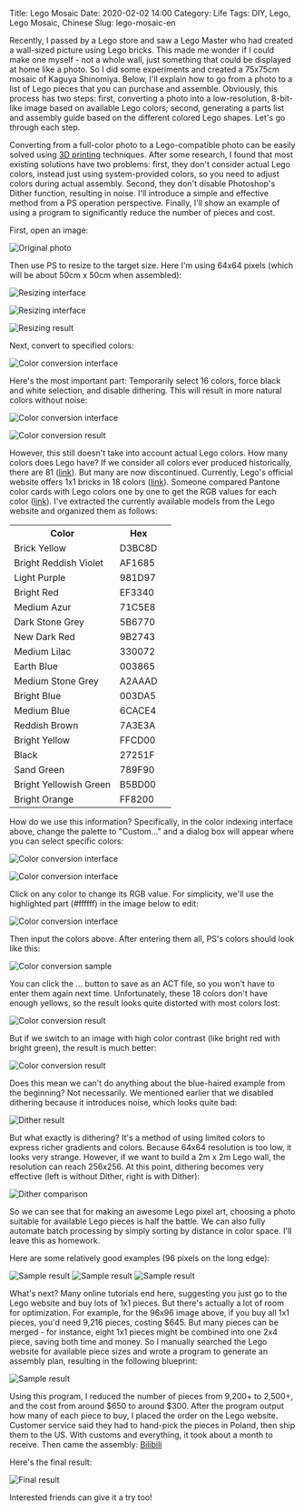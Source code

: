 Title: Lego Mosaic
Date: 2020-02-02 14:00
Category: Life
Tags: DIY, Lego, Lego Mosaic, Chinese
Slug: lego-mosaic-en

Recently, I passed by a Lego store and saw a Lego Master who had created a wall-sized picture using Lego bricks. This made me wonder if I could make one myself - not a whole wall, just something that could be displayed at home like a photo. So I did some experiments and created a 75x75cm mosaic of Kaguya Shinomiya. Below, I'll explain how to go from a photo to a list of Lego pieces that you can purchase and assemble. Obviously, this process has two steps: first, converting a photo into a low-resolution, 8-bit-like image based on available Lego colors; second, generating a parts list and assembly guide based on the different colored Lego shapes. Let's go through each step.

Converting from a full-color photo to a Lego-compatible photo can be easily solved using [3D printing](/3d-print-faq.html) techniques. After some research, I found that most existing solutions have two problems: first, they don't consider actual Lego colors, instead just using system-provided colors, so you need to adjust colors during actual assembly. Second, they don't disable Photoshop's Dither function, resulting in noise. I'll introduce a simple and effective method from a PS operation perspective. Finally, I'll show an example of using a program to significantly reduce the number of pieces and cost.

First, open an image:

![Original photo](/images/lego-mosaic-original.jpg)

Then use PS to resize to the target size. Here I'm using 64x64 pixels (which will be about 50cm x 50cm when assembled):

![Resizing interface](/images/lego-mosaic-figure1-chinese.png)

![Resizing interface](/images/lego-mosaic-figure2-chinese.png)

![Resizing result](/images/lego-mosaic-figure3.jpg)

Next, convert to specified colors:

![Color conversion interface](/images/lego-mosaic-figure4-chinese.png)

Here's the most important part:
Temporarily select 16 colors, force black and white selection, and disable dithering. This will result in more natural colors without noise:

![Color conversion interface](/images/lego-mosaic-figure5-chinese.png)

![Color conversion result](/images/lego-mosaic-figure6.jpg)

However, this still doesn't take into account actual Lego colors. How many colors does Lego have? If we consider all colors ever produced historically, there are 81 ([link](https://www.bricklink.com/catalogColors.asp)). But many are now discontinued. Currently, Lego's official website offers 1x1 bricks in 18 colors ([link](https://www.lego.com/en-us/page/static/pick-a-brick?query=1x1%20brick&page=1)). Someone compared Pantone color cards with Lego colors one by one to get the RGB values for each color ([link](http://www.bartneck.de/2016/09/09/the-curious-case-of-lego-colors/)). I've extracted the currently available models from the Lego website and organized them as follows:

<table><tr><th>Color</th><th>Hex<th><tr>
<tr><td>Brick Yellow          </td><td>D3BC8D</td></tr>
<tr><td>Bright Reddish Violet </td><td>AF1685</td></tr>
<tr><td>Light Purple          </td><td>981D97</td></tr>
<tr><td>Bright Red            </td><td>EF3340</td></tr>
<tr><td>Medium Azur           </td><td>71C5E8</td></tr>
<tr><td>Dark Stone Grey       </td><td>5B6770</td></tr>
<tr><td>New Dark Red          </td><td>9B2743</td></tr>
<tr><td>Medium Lilac          </td><td>330072</td></tr>
<tr><td>Earth Blue            </td><td>003865</td></tr>
<tr><td>Medium Stone Grey     </td><td>A2AAAD</td></tr>
<tr><td>Bright Blue           </td><td>003DA5</td></tr>
<tr><td>Medium Blue           </td><td>6CACE4</td></tr>
<tr><td>Reddish Brown         </td><td>7A3E3A</td></tr>
<tr><td>Bright Yellow         </td><td>FFCD00</td></tr>
<tr><td>Black                 </td><td>27251F</td></tr>
<tr><td>Sand Green            </td><td>789F90</td></tr>
<tr><td>Bright Yellowish Green</td><td>B5BD00 </td></tr>
<tr><td>Bright Orange         </td><td>FF8200</td></tr>
</table>

How do we use this information? Specifically, in the color indexing interface above, change the palette to "Custom..." and a dialog box will appear where you can select specific colors:

![Color conversion interface](/images/lego-mosaic-figure7-chinese.png)

![Color conversion interface](/images/lego-mosaic-figure8-chinese.png)

Click on any color to change its RGB value. For simplicity, we'll use the highlighted part (#ffffff) in the image below to edit:

![Color conversion interface](/images/lego-mosaic-figure9-chinese.png)

Then input the colors above. After entering them all, PS's colors should look like this:

![Color conversion sample](/images/lego-mosaic-figure10-chinese.png)

You can click the ... button to save as an ACT file, so you won't have to enter them again next time. Unfortunately, these 18 colors don't have enough yellows, so the result looks quite distorted with most colors lost:

![Color conversion result](/images/lego-mosaic-figure11.jpg)

But if we switch to an image with high color contrast (like bright red with bright green), the result is much better:

![Color conversion result](/images/lego-mosaic-figure12.jpg)

Does this mean we can't do anything about the blue-haired example from the beginning? Not necessarily. We mentioned earlier that we disabled dithering because it introduces noise, which looks quite bad:

![Dither result](/images/lego-mosaic-figure13.jpg)

But what exactly is dithering? It's a method of using limited colors to express richer gradients and colors. Because 64x64 resolution is too low, it looks very strange. However, if we want to build a 2m x 2m Lego wall, the resolution can reach 256x256. At this point, dithering becomes very effective (left is without Dither, right is with Dither):

![Dither comparison](/images/lego-mosaic-figure14.jpg)

So we can see that for making an awesome Lego pixel art, choosing a photo suitable for available Lego pieces is half the battle. We can also fully automate batch processing by simply sorting by distance in color space. I'll leave this as homework.

Here are some relatively good examples (96 pixels on the long edge):

![Sample result](/images/lego-mosaic-figure15.png)
![Sample result](/images/lego-mosaic-figure16.png)
![Sample result](/images/lego-mosaic-figure17.png)

What's next? Many online tutorials end here, suggesting you just go to the Lego website and buy lots of 1x1 pieces. But there's actually a lot of room for optimization. For example, for the 96x96 image above, if you buy all 1x1 pieces, you'd need 9,216 pieces, costing $645. But many pieces can be merged - for instance, eight 1x1 pieces might be combined into one 2x4 piece, saving both time and money. So I manually searched the Lego website for available piece sizes and wrote a program to generate an assembly plan, resulting in the following blueprint:

![Sample result](/images/lego-mosaic-merged.png)

Using this program, I reduced the number of pieces from 9,200+ to 2,500+, and the cost from around $650 to around $300. After the program output how many of each piece to buy, I placed the order on the Lego website. Customer service said they had to hand-pick the pieces in Poland, then ship them to the US. With customs and everything, it took about a month to receive. Then came the assembly: [Bilibili](https://www.bilibili.com/video/av86261283)

Here's the final result:

![Final result](/images/lego-mosaic-result.jpg)

Interested friends can give it a try too!